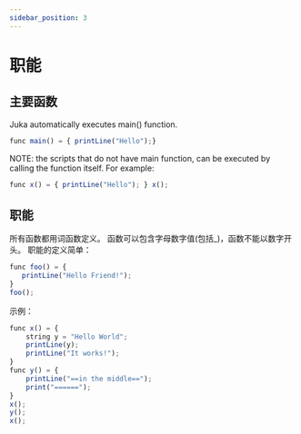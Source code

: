 ```yaml
---
sidebar_position: 3
---
```


# 职能

## 主要函数
Juka automatically executes main() function.

```jsx
func main() = { printLine("Hello");}
```

NOTE: the scripts that do not have main function, can be executed by calling the function itself. For example:
```jsx
func x() = { printLine("Hello"); } x();
```

## 职能
所有函数都用词函数定义。 函数可以包含字母数字值(包括_)，函数不能以数字开头。 职能的定义简单：

```jsx
func foo() = {
   printLine("Hello Friend!");
}
foo();
```

示例：

```jsx
func x() = {
    string y = "Hello World";
    printLine(y);
    printLine("It works!");
}
func y() = {
    printLine("==in the middle==");
    print("======");
}
x();
y();
x();

```